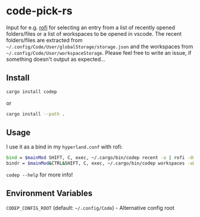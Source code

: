 # code-pick-rs
Input for e.g. [rofi](https://github.com/davatorium/rofi) for selecting an entry from a list of recently opened folders/files or a list of workspaces to be opened in vscode. The recent folders/files are extracted from `~/.config/Code/User/globalStorage/storage.json` and the workspaces from `~/.config/Code/User/workspaceStorage`. Please feel free to write an issue, if something doesn't output as expected...

## Install
```bash
cargo install codep
```

or

```bash
cargo install --path .
```

## Usage
I use it as a bind in my `hyperland.conf` with rofi:
```bash
bind = $mainMod SHIFT, C, exec, ~/.cargo/bin/codep recent -a | rofi -dmenu | xargs -r -I {} code --new-window "{}"
bindr = $mainMod&CTRL&SHIFT, C, exec, ~/.cargo/bin/codep workspaces -aD -M 365 | rofi -dmenu -display-columns 2 | awk -F '\t' '{print $1}' | xargs -r -I {} code --folder-uri "{}"
```

`codep --help` for more info!

## Environment Variables

`CODEP_CONFIG_ROOT` (default: `~/.config/Code`) - Alternative config root

